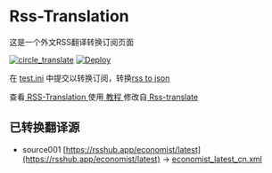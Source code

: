 # Rss-Translation

这是一个外文RSS翻译转换订阅页面 

[![circle_translate](https://github.com/Pankaipeng/RSS-translation-CN/actions/workflows/circle_translate.yml/badge.svg)](https://github.com/Pankaipeng/RSS-translation-CN/actions/workflows/circle_translate.yml)
[![Deploy](https://github.com/Pankaipeng/RSS-translation-CN/actions/workflows/jekyll-gh-pages.yml/badge.svg)](https://github.com/Pankaipeng/RSS-translation-CN/actions/workflows/jekyll-gh-pages.yml)

在 [test.ini](https://github.com/Pankaipeng/RSS-translation-CN/blob/main/test.ini) 中提交以转换订阅，转换[rss to json](https://rss2json.com/)

查看[ RSS-Translation ](https://Pankaipeng.github.io/RSS-translation-CN)使用[ 教程 ](https://www.tjsky.net/tutorial/644)修改自[ Rss-translate ](https://github.com/rcy1314/Rss-Translation/)

## 已转换翻译源

 - source001 [https://rsshub.app/economist/latest](https://rsshub.app/economist/latest) -> [economist_latest_cn.xml](rss/economist_latest_cn.xml)
